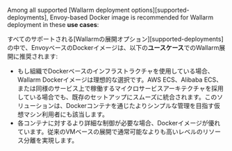 Among all supported [Wallarm deployment options][supported-deployments], Envoy-based Docker image is recommended for Wallarm deployment in these **use cases**:
  
すべてのサポートされる[Wallarmの展開オプション][supported-deployments]の中で、EnvoyベースのDockerイメージは、以下の**ユースケース**でのWallarm展開に推奨されます:
  
* もし組織でDockerベースのインフラストラクチャを使用している場合、Wallarm Dockerイメージは理想的な選択です。AWS ECS、Alibaba ECS、または同様のサービス上で稼働するマイクロサービスアーキテクチャを採用している場合でも、既存のセットアップにスムーズに統合されます。このソリューションは、Dockerコンテナを通じたよりシンプルな管理を目指す仮想マシン利用者にも該当します。
* 各コンテナに対するより詳細な制御が必要な場合、Dockerイメージが優れています。従来のVMベースの展開で通常可能なよりも高いレベルのリソース分離を実現します。